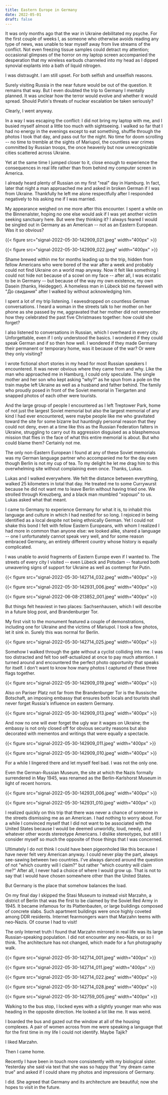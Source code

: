 ```yaml
---
title: Eastern Europe in Germany
date: 2022-05-01
draft: false
---
```

It was only months ago that the war in Ukraine debilitated my psyche. For the first couple of weeks I, as someone who otherwise avoids reading any type of news, was unable to tear myself away from live streams of the conflict. Not even freezing tissue samples could detract my attention; occasional glimpses of the horror on my laptop screen accompanied the desperation that my wireless earbuds channeled into my head as I dipped synovial explants into a bath of liquid nitrogen.

I was distraught. I am still upset. For both selfish and unselfish reasons.

Surely visiting Russia in the near future would be out of the question. It remains that way. But I even doubted the trip to Germany I mentally planned. It was unclear how the terror would evolve and whether it would spread. Should Putin's threats of nuclear escalation be taken seriously?

Clearly, I went anyway.

In a way I was escaping the conflict: I did not bring my laptop with me, and I busied myself almost a little too much with sightseeing. I walked so far that I had no energy in the evenings except to eat something, shuffle through the photos I took that day, and pass out for the night. No time for doom scrolling -- no time to tremble at the sights of Mariupol, the countless war crimes committed by Russian troops, the once heavenly but now unrecognizable cities scattered across Ukraine.

Yet at the same time I jumped closer to it, close enough to experience the consequences in real life rather than from behind my computer screen in America.

I already heard plenty of Russian on my first "real" day in Hamburg. In fact, later that night a man approached me and asked in broken German if I was from Ukraine. Thankfully he left me alone respectfully after I responded negatively to his asking me if I was married.

My appearance weighed on me more after this encounter. I spent a while on the Binnenalster, hoping no one else would ask if I was yet another victim seeking sanctuary here. But were they thinking it? I always feared I would be singled out in Germany as an American -- not as an Eastern European. Was it so obvious?

{{< figure src="signal-2022-05-30-142909_021.jpeg" width="400px" >}}

{{< figure src="signal-2022-05-30-142909_022.jpeg" width="400px" >}}

Shame brewed within me for months leading up to the trip, hidden from fellow Americans who were bored of the war after a week and probably could not find Ukraine on a world map anyway. Now it felt like something I could not hide not because of a scowl on my face -- after all, I was ecstatic to be in Germany -- but because of the way my own existence, my own Dasein (thanks, Heidegger). A homeless man in Lübeck bid me farewell with "До свидания" after I walked by without acknowledging him.

I spent a lot of my trip listening. I eavesdropped on countless German conversations. I heard a woman in the streets talk to her mother on her phone as she passed by me, aggravated that her mother did not remember how they celebrated the past five Christmases together: how could she forget? 

I also listened to conversations in Russian, which I overheard in every city. Unforgettable, even if I only understood the basics. I wondered if they could speak German and if so then how well. I wondered if they made Germany their permanent or temporary home, was it because of the war? Or were they only visiting? 

I wrote fictional short stories in my head for most Russian speakers I encountered. It was never obvious where they came from and why. Like the man who approached me in Hamburg, I could only speculate. The single mother and her son who kept asking "why?" as he spun from a pole on the train maybe left Ukraine as well as a husband and father behind. The family who proudly posed in front of the Soviet memorial in Tiergarten and snapped photos of each other were tourists.

And the large group of people I encountered as I left Treptower Park, home of not just the largest Soviet memorial but also the largest memorial of any kind I had ever encountered, were maybe people like me who gravitated toward the site for some bizarre but hauntingly personal reason that they could not deny, even at a time like this as the Russian Federation falters in Ukraine, struggling to carry out its aggression disguised as a blasphemous mission that flies in the face of what this entire memorial is about. But who could blame them? Certainly not me.

The only non-Eastern European I found at any of these Soviet memorials was my German language partner who accompanied me for the day even though Berlin is not my cup of tea. To my delight he let me drag him to this overwhelming site without complaining even once. Thanks, Lukas.

Lukas and I walked everywhere. We felt the distance between everything, walked 25 kilometers in total that day. He treated me to some Currywurst because he did not want me to leave Berlin without having tried one. We strolled through Kreuzberg, and a black man mumbled "хорошо" to us. Lukas asked what that meant.

I came to Germany to experience Germany for what it is, to inhabit this language and culture in which I had nestled for so long. I rejoiced in being identified as a local despite not being ethnically German. Yet I could not shake this bond I felt with fellow Eastern Europeans, with whom I realized I had more in common than anyone else: we looked alike, shared a language -- one I unfortunately cannot speak very well, and for some reason embraced Germany, an entirely different country whose history is equally complicated.

I was unable to avoid fragments of Eastern Europe even if I wanted to. The streets of every city I visited -- even Lübeck and Potsdam -- featured both unwavering signs of support for Ukraine as well as contempt for Putin.

{{< figure src="signal-2022-05-30-142714_032.jpeg" width="400px" >}}

{{< figure src="signal-2022-05-30-142931_006.jpeg" width="400px" >}}

{{< figure src="signal-2022-06-08-213852_001.jpeg" width="400px" >}}

But things felt heaviest in two places: Sachsenhausen, which I will describe in a future blog post, and Brandenburger Tor.

My first visit to the monument featured a couple of demonstrations, including one for Ukraine and the victims of Mariupol. I took a few photos, let it sink in. Surely this was normal for Berlin.

{{< figure src="signal-2022-05-30-142714_025.jpeg" width="400px" >}}

Somehow I walked through the gate without a cyclist colliding into me. I was too distracted and felt too self-actualized at once to pay much attention. I turned around and encountered the perfect photo opportunity that speaks for itself. I don't want to know how many photos I captured of these three flags together.

{{< figure src="signal-2022-05-30-142909_019.jpeg" width="400px" >}}

Also on Pariser Platz not far from the Brandenburger Tor is the Russische Botschaft, an imposing embassy that ensures both locals and tourists shall never forget Russia's influence on eastern Germany.

{{< figure src="signal-2022-05-30-142909_013.jpeg" width="400px" >}}

And now no one will ever forget the ugly war it wages on Ukraine; the embassy is not only closed off for obvious security reasons but also decorated with mementos and writings that were equally a spectacle.

{{< figure src="signal-2022-05-30-142909_011.jpeg" width="400px" >}}

{{< figure src="signal-2022-05-30-142909_010.jpeg" width="400px" >}}

For a while I lingered there and let myself feel bad. I was not the only one.

Even the German-Russian Museum, the site at which the Nazis formally surrendered in May 1945, was renamed as the Berlin-Karlshorst Museum in light of recent horrors.

{{< figure src="signal-2022-05-30-142931_006.jpeg" width="400px" >}}

{{< figure src="signal-2022-05-30-142931_010.jpeg" width="400px" >}}

I realized quickly on this trip that there was never a chance of someone in the streets dismissing me as an American. I had nothing to worry about. For a while I convinced myself that I did not want to be associated with the United States because I would be deemed unworldly, loud, needy, and whatever other words stereotype Americans. I dislike stereotypes, but still I consider myself so much the opposite of those things that I was concerned. 

Ultimately I do not think I could have been pigeonholed like this because I have never felt very American anyway. I could never play the part, always see-sawing between two countries. I've always danced around the question of not "which country will I claim?" but rather "which country will claim me?" After all, I never had a choice of where I would grow up. That is not to say that I would have chosen somewhere other than the United States.

But Germany is the place that somehow balances the load.

On my final day I skipped the Stasi Museum to instead visit Marzahn, a district of Berlin that was the first to be claimed by the Soviet Red Army in 1945. It became infamous for its Plattenbauten, or large buildings composed of concrete slabs. Such apartment buildings were once highly coveted among DDR residents. Internet fearmongers warn that Marzahn teems with neo-Nazis. Of course I had to visit!

The only Internet truth I found that Marzahn mirrored in real life was its large Russian-speaking population. I did not encounter any neo-Nazis, or so I think. The architecture has not changed, which made for a fun photography walk.

{{< figure src="signal-2022-05-30-142714_001.jpeg" width="400px" >}}

{{< figure src="signal-2022-05-30-142714_011.jpeg" width="400px" >}}

{{< figure src="signal-2022-05-30-142714_022.jpeg" width="400px" >}}

{{< figure src="signal-2022-05-30-142714_028.jpeg" width="400px" >}}

{{< figure src="signal-2022-05-30-142759_005.jpeg" width="400px" >}}

Walking to the bus stop, I locked eyes with a slightly younger man who was heading in the opposite direction. He looked a lot like me. It was weird.

I boarded the bus and gazed out the window at all of the housing complexes. A pair of women across from me were speaking a language that for the first time in my life I could not identify. Maybe Tajik?

I liked Marzahn.

Then I came home.

Recently I have been in touch more consistently with my biological sister. Yesterday she said via text that she was so happy that "my dream came true" and asked if I could share my photos and impressions of Germany. 

I did. She agreed that Germany and its architecture are beautiful; now she hopes to visit in the future.
